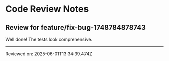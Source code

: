# Code Review Notes

## Review for feature/fix-bug-1748784878743

Well done! The tests look comprehensive.

---
Reviewed on: 2025-06-01T13:34:39.474Z
